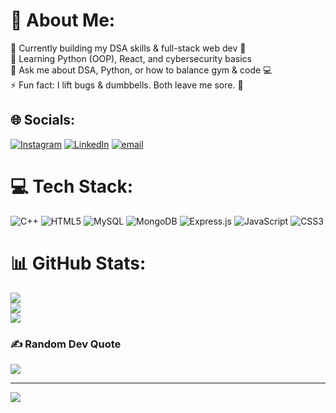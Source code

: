 # 💫 About Me:
🔭 Currently building my DSA skills & full-stack web dev 🚀  <br>🌱 Learning Python (OOP), React, and cybersecurity basics  <br>💬 Ask me about DSA, Python, or how to balance gym & code 💻  <br>⚡ Fun fact: I lift bugs & dumbbells. Both leave me sore. 😤


## 🌐 Socials:
[![Instagram](https://img.shields.io/badge/Instagram-%23E4405F.svg?logo=Instagram&logoColor=white)](https://instagram.com/me.akshaay) [![LinkedIn](https://img.shields.io/badge/LinkedIn-%230077B5.svg?logo=linkedin&logoColor=white)](https://linkedin.com/in/akshay-gupta-a5b44a36a) [![email](https://img.shields.io/badge/Email-D14836?logo=gmail&logoColor=white)](mailto:guptaakshay798@gmail.com) 

# 💻 Tech Stack:
![C++](https://img.shields.io/badge/c++-%2300599C.svg?style=for-the-badge&logo=c%2B%2B&logoColor=white) ![HTML5](https://img.shields.io/badge/html5-%23E34F26.svg?style=for-the-badge&logo=html5&logoColor=white) ![MySQL](https://img.shields.io/badge/mysql-4479A1.svg?style=for-the-badge&logo=mysql&logoColor=white) ![MongoDB](https://img.shields.io/badge/MongoDB-%234ea94b.svg?style=for-the-badge&logo=mongodb&logoColor=white) ![Express.js](https://img.shields.io/badge/express.js-%23404d59.svg?style=for-the-badge&logo=express&logoColor=%2361DAFB) ![JavaScript](https://img.shields.io/badge/javascript-%23323330.svg?style=for-the-badge&logo=javascript&logoColor=%23F7DF1E) ![CSS3](https://img.shields.io/badge/css3-%231572B6.svg?style=for-the-badge&logo=css3&logoColor=white)
# 📊 GitHub Stats:
![](https://github-readme-stats.vercel.app/api?username=akshaay29&theme=dark&hide_border=false&include_all_commits=true&count_private=false)<br/>
![](https://nirzak-streak-stats.vercel.app/?user=akshaay29&theme=dark&hide_border=false)<br/>
![](https://github-readme-stats.vercel.app/api/top-langs/?username=akshaay29&theme=dark&hide_border=false&include_all_commits=true&count_private=false&layout=compact)

### ✍️ Random Dev Quote
![](https://quotes-github-readme.vercel.app/api?type=horizontal&theme=tokyonight)

---
[![](https://visitcount.itsvg.in/api?id=akshaay29&icon=10&color=0)](https://visitcount.itsvg.in)

<!-- Proudly created with GPRM ( https://gprm.itsvg.in ) -->
